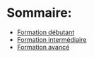 # Sommaire:

- [Formation débutant](./debutant/README.md)
- [Formation intermédiaire](./intermediaire/README.md)
- [Formation avancé](./avance/README.md)
